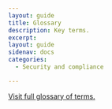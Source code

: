 ```yaml
---
layout: guide
title: Glossary
description: Key terms.
excerpt: 
layout: guide
sidenav: docs
categories:
  - Security and compliance

---
```


[Visit full glossary of terms.](../glossary)
